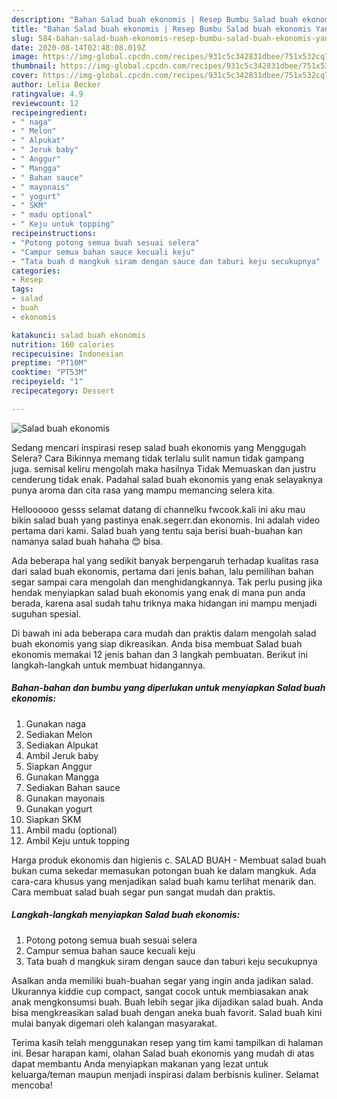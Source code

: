 ```yaml
---
description: "Bahan Salad buah ekonomis | Resep Bumbu Salad buah ekonomis Yang Enak Dan Mudah"
title: "Bahan Salad buah ekonomis | Resep Bumbu Salad buah ekonomis Yang Enak Dan Mudah"
slug: 584-bahan-salad-buah-ekonomis-resep-bumbu-salad-buah-ekonomis-yang-enak-dan-mudah
date: 2020-08-14T02:48:08.019Z
image: https://img-global.cpcdn.com/recipes/931c5c342831dbee/751x532cq70/salad-buah-ekonomis-foto-resep-utama.jpg
thumbnail: https://img-global.cpcdn.com/recipes/931c5c342831dbee/751x532cq70/salad-buah-ekonomis-foto-resep-utama.jpg
cover: https://img-global.cpcdn.com/recipes/931c5c342831dbee/751x532cq70/salad-buah-ekonomis-foto-resep-utama.jpg
author: Lelia Becker
ratingvalue: 4.9
reviewcount: 12
recipeingredient:
- " naga"
- " Melon"
- " Alpukat"
- " Jeruk baby"
- " Anggur"
- " Mangga"
- " Bahan sauce"
- " mayonais"
- " yogurt"
- " SKM"
- " madu optional"
- " Keju untuk topping"
recipeinstructions:
- "Potong potong semua buah sesuai selera"
- "Campur semua bahan sauce kecuali keju"
- "Tata buah d mangkuk siram dengan sauce dan taburi keju secukupnya"
categories:
- Resep
tags:
- salad
- buah
- ekonomis

katakunci: salad buah ekonomis 
nutrition: 160 calories
recipecuisine: Indonesian
preptime: "PT10M"
cooktime: "PT53M"
recipeyield: "1"
recipecategory: Dessert

---
```



![Salad buah ekonomis](https://img-global.cpcdn.com/recipes/931c5c342831dbee/751x532cq70/salad-buah-ekonomis-foto-resep-utama.jpg)

Sedang mencari inspirasi resep salad buah ekonomis yang Menggugah Selera? Cara Bikinnya memang tidak terlalu sulit namun tidak gampang juga. semisal keliru mengolah maka hasilnya Tidak Memuaskan dan justru cenderung tidak enak. Padahal salad buah ekonomis yang enak selayaknya punya aroma dan cita rasa yang mampu memancing selera kita.

Helloooooo gesss selamat datang di channelku fwcook.kali ini aku mau bikin salad buah yang pastinya enak.segerr.dan ekonomis. Ini adalah video pertama dari kami. Salad buah yang tentu saja berisi buah-buahan kan namanya salad buah hahaha 😊 bisa.

Ada beberapa hal yang sedikit banyak berpengaruh terhadap kualitas rasa dari salad buah ekonomis, pertama dari jenis bahan, lalu pemilihan bahan segar sampai cara mengolah dan menghidangkannya. Tak perlu pusing jika hendak menyiapkan salad buah ekonomis yang enak di mana pun anda berada, karena asal sudah tahu triknya maka hidangan ini mampu menjadi suguhan spesial.


Di bawah ini ada beberapa cara mudah dan praktis dalam mengolah salad buah ekonomis yang siap dikreasikan. Anda bisa membuat Salad buah ekonomis memakai 12 jenis bahan dan 3 langkah pembuatan. Berikut ini langkah-langkah untuk membuat hidangannya.

<!--inarticleads1-->

##### Bahan-bahan dan bumbu yang diperlukan untuk menyiapkan Salad buah ekonomis:

1. Gunakan  naga
1. Sediakan  Melon
1. Sediakan  Alpukat
1. Ambil  Jeruk baby
1. Siapkan  Anggur
1. Gunakan  Mangga
1. Sediakan  Bahan sauce
1. Gunakan  mayonais
1. Gunakan  yogurt
1. Siapkan  SKM
1. Ambil  madu (optional)
1. Ambil  Keju untuk topping


Harga produk ekonomis dan higienis c. SALAD BUAH - Membuat salad buah bukan cuma sekedar memasukan potongan buah ke dalam mangkuk. Ada cara-cara khusus yang menjadikan salad buah kamu terlihat menarik dan. Cara membuat salad buah segar pun sangat mudah dan praktis. 

<!--inarticleads2-->

##### Langkah-langkah menyiapkan Salad buah ekonomis:

1. Potong potong semua buah sesuai selera
1. Campur semua bahan sauce kecuali keju
1. Tata buah d mangkuk siram dengan sauce dan taburi keju secukupnya


Asalkan anda memiliki buah-buahan segar yang ingin anda jadikan salad. Ukurannya kiddie cup compact, sangat cocok untuk membiasakan anak anak mengkonsumsi buah. Buah lebih segar jika dijadikan salad buah. Anda bisa mengkreasikan salad buah dengan aneka buah favorit. Salad buah kini mulai banyak digemari oleh kalangan masyarakat. 

Terima kasih telah menggunakan resep yang tim kami tampilkan di halaman ini. Besar harapan kami, olahan Salad buah ekonomis yang mudah di atas dapat membantu Anda menyiapkan makanan yang lezat untuk keluarga/teman maupun menjadi inspirasi dalam berbisnis kuliner. Selamat mencoba!

